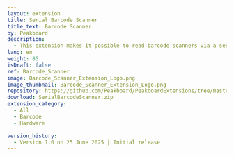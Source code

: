 ```yaml
---
layout: extension
title: Serial Barcode Scanner
title_text: Barcode Scanner
by: Peakboard
description: 
  - This extension makes it possible to read barcode scanners via a serial interface and to send commands to the scanner.
lang: en
weight: 85
isDraft: false
ref: Barcode_Scanner
image: Barcode_Scanner_Extension_Logo.png
image_thumbnail: Barcode_Scanner_Extension_Logo.png
repository: https://github.com/Peakboard/PeakboardExtensions/tree/master/SerialBarcodeScanner
download: SerialBarcodeScanner.zip
extension_category:
  - All
  - Barcode
  - Hardware

version_history:
  - Version 1.0 on 25 June 2025 | Initial release
---
```

